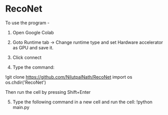 # RecoNet

To use the program - 

1. Open Google Colab
2. Goto Runtime tab -> Change runtime type and set Hardware accelerator as GPU and save it.
3. Click connect

4. Type the command:

  !git clone https://github.com/NilutpalNath/RecoNet
  import os
  os.chdir('RecoNet')

  Then run the cell by pressing Shift+Enter

5. Type the following command in a new cell and run the cell:
!python main.py
